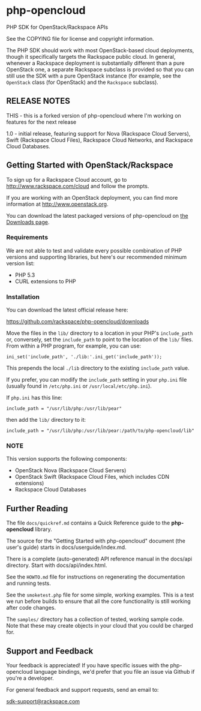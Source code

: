 php-opencloud
=============
PHP SDK for OpenStack/Rackspace APIs

See the COPYING file for license and copyright information.

The PHP SDK should work with most OpenStack-based cloud deployments,
though it specifically targets the Rackspace public cloud. In
general, whenever a Rackspace deployment is substantially different
than a pure OpenStack one, a separate Rackspace subclass is provided
so that you can still use the SDK with a pure OpenStack instance
(for example, see the `OpenStack` class (for OpenStack) and the
`Rackspace` subclass).

RELEASE NOTES
-------------
THIS - this is a forked version of php-opencloud where I'm working
on features for the next release

1.0 - initial release, featuring support for Nova (Rackspace Cloud
Servers), Swift (Rackspace Cloud Files), Rackspace Cloud Networks,
and Rackspace Cloud Databases.

Getting Started with OpenStack/Rackspace
----------------------------------------
To sign up for a Rackspace Cloud account, go to
http://www.rackspace.com/cloud and follow the prompts.

If you are working with an OpenStack deployment, you can find more
information at http://www.openstack.org.

You can download the latest packaged versions of php-opencloud on
[the Downloads page](https://github.com/rackspace/php-opencloud/downloads).

### Requirements

We are not able to test and validate every possible combination of PHP
versions and supporting libraries, but here's our recommended minimum
version list:

* PHP 5.3
* CURL extensions to PHP

### Installation

You can download the latest official release here:

https://github.com/rackspace/php-opencloud/downloads

Move the files in the `lib/` directory to a location in your PHP's
`include_path` or, conversely, set the `include_path` to point to the
location of the `lib/` files. From within a PHP program, for example,
you can use:

    ini_set('include_path', './lib:'.ini_get('include_path'));

This prepends the local `./lib` directory to the existing `include_path`
value.

If you prefer, you can modify the `include_path` setting in your `php.ini`
file (usually found in `/etc/php.ini` or `/usr/local/etc/php.ini`).

If `php.ini` has this line:

    include_path = "/usr/lib/php:/usr/lib/pear"

then add the `lib/` directory to it:

    include_path = "/usr/lib/php:/usr/lib/pear:/path/to/php-opencloud/lib"

### NOTE

This version supports the following components:

* OpenStack Nova (Rackspace Cloud Servers)
* OpenStack Swift (Rackspace Cloud Files, which includes CDN extensions)
* Rackspace Cloud Databases

Further Reading
---------------
The file `docs/quickref.md` contains a Quick Reference guide to the
<b>php-opencloud</b> library.

The source for the "Getting Started with php-opencloud" document (the
user's guide) starts in docs/userguide/index.md.

There is a complete (auto-generated) API reference manual in the
docs/api directory. Start with docs/api/index.html.

See the `HOWTO.md` file for instructions on regenerating the documentation
and running tests.

See the `smoketest.php` file for some simple, working examples. This is a test
we run before builds to ensure that all the core functionality is still
working after code changes.

The `samples/` directory has a collection of tested, working sample code.
Note that these may create objects in your cloud that you could be
charged for.

Support and Feedback
--------------------
Your feedback is appreciated! If you have specific issues with the php-opencloud
language bindings, we'd prefer that you file an issue via Github if you're a 
developer. 

For general feedback and support requests, send an email to:

sdk-support@rackspace.com

